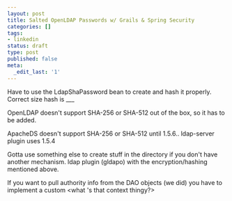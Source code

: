```yaml
---
layout: post
title: Salted OpenLDAP Passwords w/ Grails & Spring Security
categories: []
tags:
- linkedin
status: draft
type: post
published: false
meta:
  _edit_last: '1'
---
```

Have to use the LdapShaPassword<whateveritsnameis> bean to create and hash it properly.  Correct size hash is ___

OpenLDAP doesn't support SHA-256 or SHA-512 out of the box, so it has to be added.

ApacheDS doesn't support SHA-256 or SHA-512 until 1.5.6..  ldap-server plugin uses 1.5.4

Gotta use something else to create stuff in the directory if you don't have another mechanism.  ldap plugin (gldapo) with the encryption/hashing mentioned above.

If you want to pull authority info from the DAO objects (we did) you have to implement a custom <what 's that context thingy?></what></whateveritsnameis>
